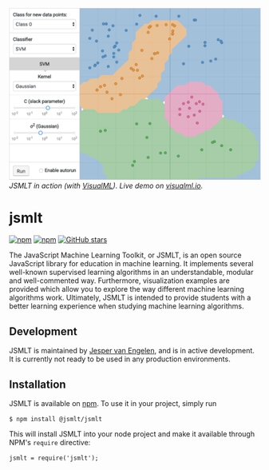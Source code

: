 ![VisualML Screenshot](https://raw.githubusercontent.com/jsmlt/visualml/master/assets/screenshot.png)
 _JSMLT in action (with [VisualML](https://github.com/jsmlt/visualml)). Live demo on [visualml.io](http://visualml.io)._

# jsmlt
[![npm](https://img.shields.io/npm/v/@jsmlt/jsmlt.svg)](https://www.npmjs.com/package/@jsmlt/jsmlt)
[![npm](https://img.shields.io/npm/dm/@jsmlt/jsmlt.svg)](https://www.npmjs.com/package/@jsmlt/jsmlt)
[![GitHub stars](https://img.shields.io/github/stars/badges/shields.svg?style=social&label=Stars)]()
  
The JavaScript Machine Learning Toolkit, or JSMLT, is an open source JavaScript library for education in machine learning. It implements several well-known supervised learning algorithms in an understandable, modular and well-commented way. Furthermore, visualization examples are provided which allow you to explore the way different machine learning algorithms work. Ultimately, JSMLT is intended to provide students with a better learning experience when studying machine learning algorithms.

## Development
JSMLT is maintained by [Jesper van Engelen](https://github.com/engelen), and is in active development. It is currently not ready to be used in any production environments.

## Installation
JSMLT is available on [npm](https://www.npmjs.com/package/@jsmlt/jsmlt). To use it in your project, simply run
```
$ npm install @jsmlt/jsmlt
```

This will install JSMLT into your node project and make it available through NPM's `require` directive:
```
jsmlt = require('jsmlt');
```
